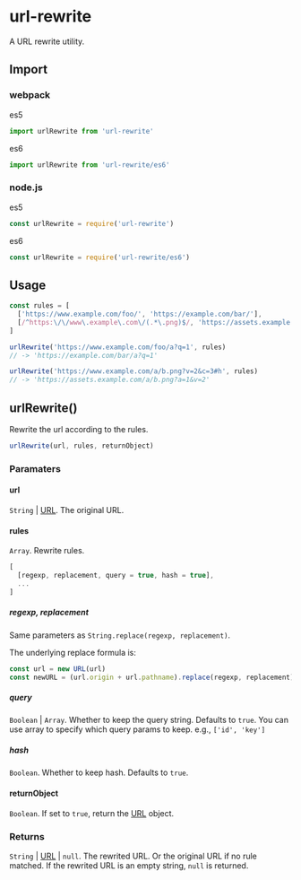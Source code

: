 # url-rewrite
A URL rewrite utility.

## Import
### webpack
es5
```js
import urlRewrite from 'url-rewrite'
```

es6
```js
import urlRewrite from 'url-rewrite/es6'
```

### node.js
es5
```js
const urlRewrite = require('url-rewrite')
```

es6
```js
const urlRewrite = require('url-rewrite/es6')
```

## Usage
```js
const rules = [
  ['https://www.example.com/foo/', 'https://example.com/bar/'],
  [/^https:\/\/www\.example\.com\/(.*\.png)$/, 'https://assets.example.com/$1?a=1', ['v'], false]
]

urlRewrite('https://www.example.com/foo/a?q=1', rules)
// -> 'https://example.com/bar/a?q=1'

urlRewrite('https://www.example.com/a/b.png?v=2&c=3#h', rules)
// -> 'https://assets.example.com/a/b.png?a=1&v=2'
```

## urlRewrite()

Rewrite the url according to the rules.

```js
urlRewrite(url, rules, returnObject)
```

### Paramaters

#### url
`String` | [URL](https://developer.mozilla.org/en-US/docs/Web/API/URL). The original URL.

#### rules
`Array`. Rewrite rules.

```js
[
  [regexp, replacement, query = true, hash = true],
  ...
]
```

##### regexp, replacement
Same parameters as `String.replace(regexp, replacement)`.

The underlying replace formula is:
```js
const url = new URL(url)
const newURL = (url.origin + url.pathname).replace(regexp, replacement)
```

##### query
`Boolean` | `Array`. Whether to keep the query string. Defaults to `true`.
You can use array to specify which query params to keep. e.g., `['id', 'key']`

##### hash
`Boolean`. Whether to keep hash. Defaults to `true`.

#### returnObject
`Boolean`. If set to `true`, return the [URL](https://developer.mozilla.org/en-US/docs/Web/API/URL) object.

### Returns
`String` | [URL](https://developer.mozilla.org/en-US/docs/Web/API/URL) | `null`.
The rewrited URL. Or the original URL if no rule matched.
If the rewrited URL is an empty string, `null` is returned.
